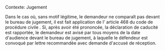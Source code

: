 Contexte: Jugement

Dans le cas où, sans motif légitime, le demandeur ne comparaît pas devant le bureau de jugement, il est fait application de l' article 468 du code de procédure civile . Si, après avoir été prononcée, la déclaration de caducité est rapportée, le demandeur est avisé par tous moyens de la date d'audience devant le bureau de jugement, à laquelle le défendeur est convoqué par lettre recommandée avec demande d'accusé de réception.